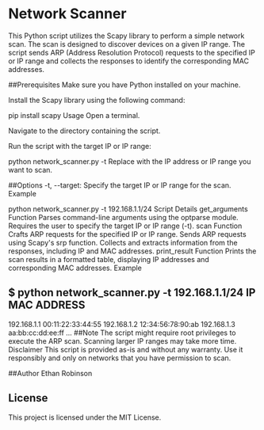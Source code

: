 # Network Scanner
This Python script utilizes the Scapy library to perform a simple network scan. The scan is designed to discover devices on a given IP range. The script sends ARP (Address Resolution Protocol) requests to the specified IP or IP range and collects the responses to identify the corresponding MAC addresses.

##Prerequisites
Make sure you have Python installed on your machine.

Install the Scapy library using the following command:



pip install scapy
Usage
Open a terminal.

Navigate to the directory containing the script.

Run the script with the target IP or IP range:



python network_scanner.py -t <target>
Replace <target> with the IP address or IP range you want to scan.

##Options
-t, --target: Specify the target IP or IP range for the scan.
Example


python network_scanner.py -t 192.168.1.1/24
Script Details
get_arguments Function
Parses command-line arguments using the optparse module.
Requires the user to specify the target IP or IP range (-t).
scan Function
Crafts ARP requests for the specified IP or IP range.
Sends ARP requests using Scapy's srp function.
Collects and extracts information from the responses, including IP and MAC addresses.
print_result Function
Prints the scan results in a formatted table, displaying IP addresses and corresponding MAC addresses.
Example

$ python network_scanner.py -t 192.168.1.1/24
IP                   MAC ADDRESS
-----------------------------------------
192.168.1.1          00:11:22:33:44:55
192.168.1.2          12:34:56:78:90:ab
192.168.1.3          aa:bb:cc:dd:ee:ff
...
##Note
The script might require root privileges to execute the ARP scan.
Scanning larger IP ranges may take more time.
Disclaimer
This script is provided as-is and without any warranty. Use it responsibly and only on networks that you have permission to scan.

##Author
Ethan Robinson

## License
This project is licensed under the MIT License.





